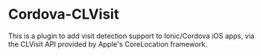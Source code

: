 # Cordova-CLVisit

This is a plugin to add visit detection support to Ionic/Cordova iOS apps, via the CLVisit API provided by Apple's CoreLocation framework.